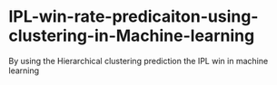 # IPL-win-rate-predicaiton-using-clustering-in-Machine-learning
By using the Hierarchical clustering prediction the IPL win in machine learning
